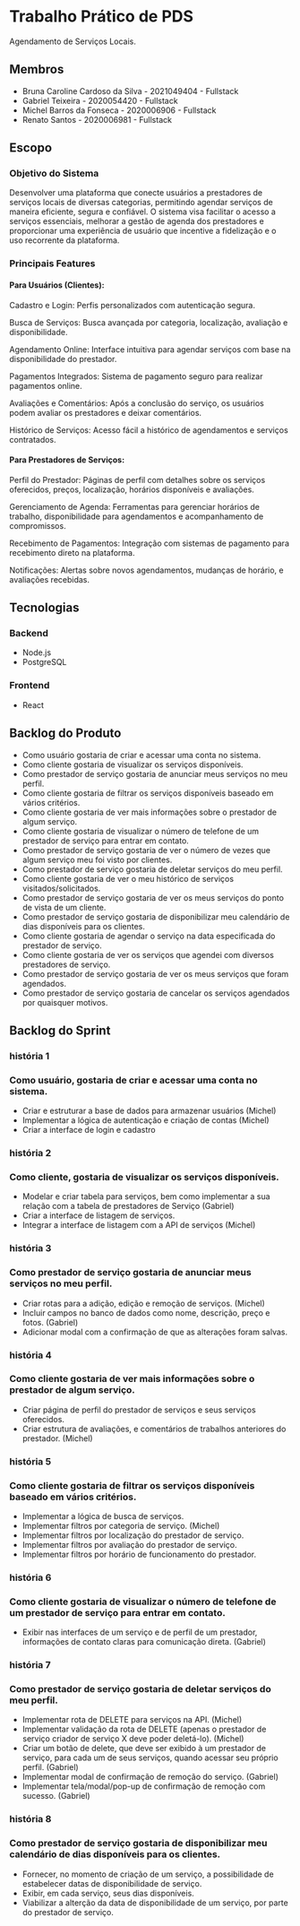 
# Trabalho Prático de PDS

Agendamento de Serviços Locais.

## Membros
- Bruna Caroline Cardoso da Silva - 2021049404 - Fullstack
- Gabriel Teixeira - 2020054420 - Fullstack
- Michel Barros da Fonseca - 2020006906 - Fullstack
- Renato Santos - 2020006981 - Fullstack

## Escopo

### Objetivo do Sistema

Desenvolver uma plataforma que conecte usuários a prestadores de serviços locais de diversas categorias, permitindo agendar serviços de maneira eficiente, segura e confiável. O sistema visa facilitar o acesso a serviços essenciais, melhorar a gestão de agenda dos prestadores e proporcionar uma experiência de usuário que incentive a fidelização e o uso recorrente da plataforma.

### Principais Features
#### Para Usuários (Clientes):
Cadastro e Login: Perfis personalizados com autenticação segura.

Busca de Serviços: Busca avançada por categoria, localização, avaliação e disponibilidade.

Agendamento Online: Interface intuitiva para agendar serviços com base na disponibilidade do prestador.

Pagamentos Integrados: Sistema de pagamento seguro para realizar pagamentos online.

Avaliações e Comentários: Após a conclusão do serviço, os usuários podem avaliar os prestadores e deixar comentários.

Histórico de Serviços: Acesso fácil a histórico de agendamentos e serviços contratados.

#### Para Prestadores de Serviços:
Perfil do Prestador: Páginas de perfil com detalhes sobre os serviços oferecidos, preços, localização, horários disponíveis e avaliações.

Gerenciamento de Agenda: Ferramentas para gerenciar horários de trabalho, disponibilidade para agendamentos e acompanhamento de compromissos.

Recebimento de Pagamentos: Integração com sistemas de pagamento para recebimento direto na plataforma.

Notificações: Alertas sobre novos agendamentos, mudanças de horário, e avaliações recebidas.


## Tecnologias

### Backend
- Node.js 
- PostgreSQL

### Frontend
- React

## Backlog do Produto

- Como usuário gostaria de criar e acessar uma conta no sistema.
- Como cliente gostaria de visualizar os serviços disponíveis.
- Como prestador de serviço gostaria de anunciar meus serviços no meu perfil.
- Como cliente gostaria de filtrar os serviços disponíveis baseado em vários critérios.
- Como cliente gostaria de ver mais informações sobre o prestador de algum serviço.
- Como cliente gostaria de visualizar o número de telefone de um prestador de serviço para entrar em contato.
- Como prestador de serviço gostaria de ver o número de vezes que algum serviço meu foi visto por clientes.
- Como prestador de serviço gostaria de deletar serviços do meu perfil.
- Como cliente gostaria de ver o meu histórico de serviços visitados/solicitados.
- Como prestador de serviço gostaria de ver os meus serviços do ponto de vista de um cliente.
- Como prestador de serviço gostaria de disponibilizar meu calendário de dias disponíveis para os clientes.
- Como cliente gostaria de agendar o serviço na data especificada do prestador de serviço.
- Como cliente gostaria de ver os serviços que agendei com diversos prestadores de serviço.
- Como prestador de serviço gostaria de ver os meus serviços que foram agendados.
- Como prestador de serviço gostaria de cancelar os serviços agendados por quaisquer motivos.

## Backlog do Sprint

### história 1
### Como usuário, gostaria de criar e acessar uma conta no sistema.
  - Criar e estruturar a base de dados para armazenar usuários (Michel)
  - Implementar a lógica de autenticação e criação de contas (Michel)
  - Criar a interface de login e cadastro 
### história 2
### Como cliente, gostaria de visualizar os serviços disponíveis.
  - Modelar e criar tabela para serviços, bem como implementar a sua relação com a tabela de prestadores de Serviço (Gabriel)
  - Criar a interface de listagem de serviços.
  - Integrar a interface de listagem com a API de serviços (Michel)
### história 3
### Como prestador de serviço gostaria de anunciar meus serviços no meu perfil.
- Criar rotas para a adição, edição e remoção de serviços. (Michel)
- Incluir campos no banco de dados como nome, descrição, preço e fotos. (Gabriel)
- Adicionar modal com a confirmação de que as alterações foram salvas. 
### história 4
### Como cliente gostaria de ver mais informações sobre o prestador de algum serviço.
- Criar página de perfil do prestador de serviços e seus serviços oferecidos.
- Criar estrutura de avaliações, e comentários de trabalhos anteriores do prestador. (Michel)
### história 5
### Como cliente gostaria de filtrar os serviços disponíveis baseado em vários critérios.
- Implementar a lógica de busca de serviços. 
- Implementar filtros por categoria de serviço. (Michel)
- Implementar filtros por localização do prestador de serviço. 
- Implementar filtros por avaliação do prestador de serviço. 
- Implementar filtros por horário de funcionamento do prestador. 
### história 6
### Como cliente gostaria de visualizar o número de telefone de um prestador de serviço para entrar em contato.
- Exibir nas interfaces de um serviço e de perfil de um prestador, informações de contato claras para comunicação direta. (Gabriel)
### história 7
### Como prestador de serviço gostaria de deletar serviços do meu perfil.
- Implementar rota de DELETE para serviços na API. (Michel)
- Implementar validação da rota de DELETE (apenas o prestador de serviço criador de serviço X deve poder deletá-lo). (Michel)
- Criar um botão de delete, que deve ser exibido à um prestador de serviço, para cada um de seus serviços, quando acessar seu próprio perfil. (Gabriel)
- Implementar modal de confirmação de remoção do serviço. (Gabriel)
- Implementar tela/modal/pop-up de confirmação de remoção com sucesso. (Gabriel)
### história 8
### Como prestador de serviço gostaria de disponibilizar meu calendário de dias disponíveis para os clientes.
- Fornecer, no momento de criação de um serviço, a possibilidade de estabelecer datas de disponibilidade de serviço. 
- Exibir, em cada serviço, seus dias disponíveis. 
- Viabilizar a alterção da data de disponibilidade de um serviço, por parte do prestador de serviço. 
